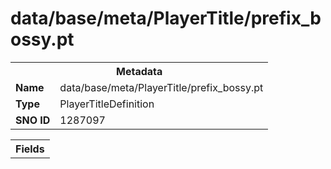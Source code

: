 <h1>data/base/meta/PlayerTitle/prefix_bossy.pt</h1><table><tr><th colspan="100%">Metadata</th></tr><tr><td><b>Name</b></td><td>data/base/meta/PlayerTitle/prefix_bossy.pt</td></tr><tr><td><b>Type</b></td><td>PlayerTitleDefinition</td></tr><tr><td><b>SNO ID</b></td><td>1287097</td></tr></table>

<table><tr><th colspan="100%">Fields</th></tr></table>


